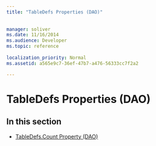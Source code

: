 ```yaml
---
title: "TableDefs Properties (DAO)"
 
 
manager: soliver
ms.date: 11/16/2014
ms.audience: Developer
ms.topic: reference
  
localization_priority: Normal
ms.assetid: a565e9c7-36ef-47b7-a476-56333cc7f2a2

---
```


# TableDefs Properties (DAO)

## In this section

- [TableDefs.Count Property (DAO)](tabledefs-count-property-dao.md)
    

